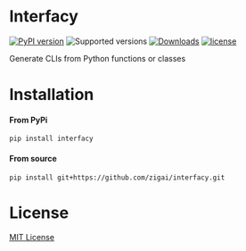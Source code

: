 # Interfacy

[![PyPI version](https://badge.fury.io/py/interfacy.svg)](https://badge.fury.io/py/interfacy)
![Supported versions](https://img.shields.io/badge/python-3.10+-blue.svg)
[![Downloads](https://static.pepy.tech/badge/interfacy)](https://pepy.tech/project/interfacy)
[![license](https://img.shields.io/github/license/zigai/interfacy.svg)](https://github.com/zigai/interfacy/blob/main/LICENSE)

Generate CLIs from Python functions or classes

# Installation

#### From PyPi

```
pip install interfacy
```

#### From source

```
pip install git+https://github.com/zigai/interfacy.git
```

# License

[MIT License](https://github.com/zigai/interfacy/blob/master/LICENSE)

